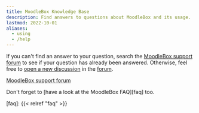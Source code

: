 ```yaml
---
title: MoodleBox Knowledge Base
description: Find answers to questions about MoodleBox and its usage.
lastmod: 2022-10-01
aliases:
  - using
  - /help
---
```


If you can't find an answer to your question, search the [MoodleBox support forum][forum] to see if your question has already been answered. Otherwise, feel free to [open a new discussion][forum] in the [forum][forum].

<p class="text-center"><a href="https://discuss.moodlebox.net/" target="_blank" class="btn btn-template-main btn-lg">MoodleBox support forum</a></p>

Don't forget to [have a look at the MoodleBox FAQ][faq] too.

 [forum]: https://discuss.moodlebox.net/
 [faq]: {{< relref "faq" >}}
